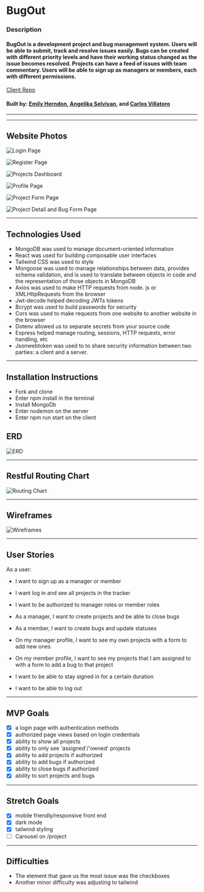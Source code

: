 # BugOut

### Description
#### BugOut is a development project and bug management system. Users will be able to submit, track and resolve issues easily. Bugs can be created with different priority levels and have their working status changed as the issue becomes resolved. Projects can have a feed of issues with team commentary. Users will be able to sign up as managers or members, each with different permissions.

[Client Repo](https://github.com/Emily-Herndon/BugOut-Client)

#### Built by: [Emily Herndon](https://github.com/Emily-Herndon), [Angelika Selviyan](https://github.com/ASelviyan), and [Carlos Villatoro](https://github.com/carlos-villatoro)
---

---
## Website Photos
![Login Page](https://i.imgur.com/M1ZqYkf.png)

![Register Page](https://i.imgur.com/fjYcej3.png)

![Projects Dashboard](https://i.imgur.com/gxBBj8D.png)

![Profile Page](https://i.imgur.com/uZHbJAS.png)

![Project Form Page](https://i.imgur.com/yNnFJS1.png)

![Project Detail and Bug Form Page](https://i.imgur.com/az63qvq.png)


---

## Technologies Used
- MongoDB was used to manage document-oriented information
- React was used for building composable user interfaces
- Tailwind CSS was used to style  
- Mongoose was used to manage relationships between data, provides schema validation, and is used to translate between objects in code and the representation of those objects in MongoDB
- Axios was used to make HTTP requests from node. js or XMLHttpRequests from the browser 
- Jwt-decode helped decoding JWTs tokens
- Bcrypt was used to build passwords for security
- Cors was used to make requests from one website to another website in the browser
- Dotenv allowed us to separate secrets from your source code
- Express helped manage routing, sessions, HTTP requests, error handling, etc
- Jsonwebtoken was used to to share security information between two parties: a client and a server.

---
## Installation Instructions
- Fork and clone 
- Enter npm install in the terminal 
- Install MongoDb
- Enter nodemon on the server
- Enter npm run start on the client 

## ERD
![ERD](https://i.imgur.com/bdeyEcO.jpg)

---

## Restful Routing Chart
![Routing Chart](https://i.imgur.com/LFupaeV.jpg)

---

## Wireframes
![Wireframes](https://i.imgur.com/Ie7ExZq.jpg)

---

## User Stories
As a user:
- I want to sign up as a manager or member
- I want log in and see all projects in the tracker
- I want to be authorized to manager roles or member roles
- As a manager, I want to create projects and be able to close bugs
- As a member, I want to create bugs and update statuses

- On my manager profile, I want to see my own projects with a form to add new ones
- On my member profile, I want to see my projects that I am assigned to with a form to add a bug to that project

- I want to be able to stay signed in for a certain duration
- I want to be able to log out
---

## MVP Goals
- [X] a login page with authentication methods 
- [X] authorized page views based on login credentials
- [X] ability to show all projects
- [X] ability to only see 'assigned'/'owned' projects
- [X] ability to add projects if authorized
- [X] ability to add bugs if authorized
- [X] ability to close bugs if authorized
- [X] ability to sort projects and bugs

---

## Stretch Goals
- [X] mobile friendly/responsive front end
- [X] dark mode
- [X] tailwind styling
- [ ] Carousel on /project 

---
## Difficulties 
- The element that gave us the most issue was the checkboxes 
- Another minor difficulty was adjusting to tailwind 